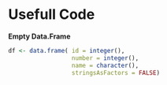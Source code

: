 # Usefull Code


**Empty Data.Frame**

```R
df <- data.frame( id = integer(),
                  number = integer(),
                  name = character(),
                  stringsAsFactors = FALSE)
```
